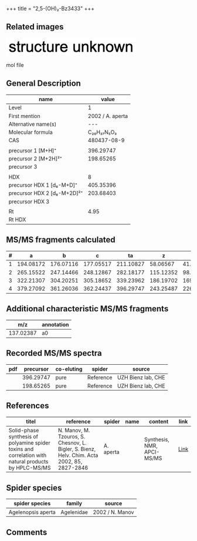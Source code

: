 +++
title = "2,5-(OH)₂-Bz3433"
+++

## Related images

![](/img/2.png)

mol file

## General Description

| name                        | value            |
|-----------------------------|------------------|
| Level                       | 1                |
| First mention               | 2002 / A. aperta |
| Alternative name(s)         | ---              |
| Molecular formula           | C₂₀H₃₇N₅O₃       |
| CAS                         | 480437-08-9      |
|                             |                  |
| precursor 1 [M+H]⁺          | 396.29747        |
| precursor 2 [M+2H]²⁺        | 198.65265        |
| precursor 3                 |                  |
|                             |                  |
| HDX                         | 8                |
| precursor HDX 1 [d₈-M+D]⁺   | 405.35396        |
| precursor HDX 2 [d₈-M+2D]²⁺ | 203.68403        |
| precursor HDX 3             |                  |
|                             |                  |
| Rt                          | 4.95             |
| Rt HDX                      |                  |

## MS/MS fragments calculated

| # | a         | b         | c         | ta        | z         | y         | tz        |
|---|-----------|-----------|-----------|-----------|-----------|-----------|-----------|
| 1 | 194.08172 | 176.07116 | 177.05517 | 211.10827 | 58.06567  | 41.03912  | 75.09222  |
| 2 | 265.15522 | 247.14466 | 248.12867 | 282.18177 | 115.12352 | 98.09697  | 132.15007 |
| 3 | 322.21307 | 304.20251 | 305.18652 | 339.23962 | 186.19702 | 169.17047 | 203.22357 |
| 4 | 379.27092 | 361.26036 | 362.24437 | 396.29747 | 243.25487 | 226.22832 | 260.28142 |

## Additional characteristic MS/MS fragments

| m/z       | annotation |
|-----------|------------|
| 137.02387 | a0         |

## Recorded MS/MS spectra

| pdf | precursor | co-eluting | spider    | source                       |
|-----|-----------|------------|-----------|------------------------------|
|     | 396.29747 | pure       | Reference | UZH Bienz lab, CHE           |
|     | 198.65265 | pure       | Reference | UZH Bienz lab, CHE           |

## References

| titel                                                                                                | reference                                                                                   | spider    | name | content                    | link                                              |
|------------------------------------------------------------------------------------------------------|---------------------------------------------------------------------------------------------|-----------|------|----------------------------|---------------------------------------------------|
| Solid-phase synthesis of polyamine spider toxins and correlation with natural products by HPLC-MS/MS | N. Manov, M. Tzouros, S. Chesnov, L. Bigler, S. Bienz, Helv. Chim. Acta 2002, 85, 2827-2846 | A. aperta |      | Synthesis, NMR, APCI-MS/MS | [Link](https://doi.org/10.1016/j.tet.2003.12.066) |

## Spider species

| spider species     | family     | source          |
|--------------------|------------|-----------------|
| Agelenopsis aperta | Agelenidae | 2002 / N. Manov |

## Comments